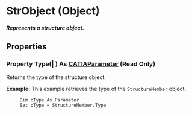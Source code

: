# StrObject (Object)

**_Represents a structure object._**

## Properties

### Property **Type**(| ) As [CATIAParameter](../KnowledgeInterfaces/interface_Parameter_17963.md) (Read Only)

   Returns the type of the structure object.

**Example:**      This example retrieves the type of the `StructureMember` object.

```VBScript
     Dim oType As Parameter
     Set oType = StructureMember.Type

```